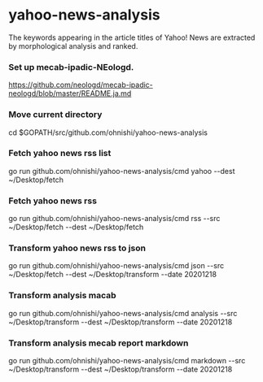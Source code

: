 # yahoo-news-analysis
The keywords appearing in the article titles of Yahoo! News are extracted by morphological analysis and ranked.


### Set up mecab-ipadic-NEologd.
https://github.com/neologd/mecab-ipadic-neologd/blob/master/README.ja.md

### Move current directory
cd $GOPATH/src/github.com/ohnishi/yahoo-news-analysis

### Fetch yahoo news rss list
go run github.com/ohnishi/yahoo-news-analysis/cmd yahoo --dest ~/Desktop/fetch

### Fetch yahoo news rss
go run github.com/ohnishi/yahoo-news-analysis/cmd rss --src ~/Desktop/fetch --dest ~/Desktop/fetch

### Transform yahoo news rss to json
go run github.com/ohnishi/yahoo-news-analysis/cmd json --src ~/Desktop/fetch --dest ~/Desktop/transform --date 20201218

### Transform analysis macab
go run github.com/ohnishi/yahoo-news-analysis/cmd analysis --src ~/Desktop/transform --dest ~/Desktop/transform --date 20201218

### Transform analysis mecab report markdown
go run github.com/ohnishi/yahoo-news-analysis/cmd markdown --src ~/Desktop/transform --dest ~/Desktop/transform --date 20201218
